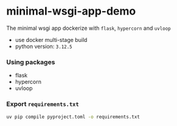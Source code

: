 # minimal-wsgi-app-demo 

The minimal wsgi app dockerize with `flask`, `hypercorn` and `uvloop`
* use docker multi-stage build
* python version: `3.12.5`

### Using packages
* flask
* hypercorn
* uvloop

### Export `requirements.txt`
```bash
uv pip compile pyproject.toml -o requirements.txt
```

